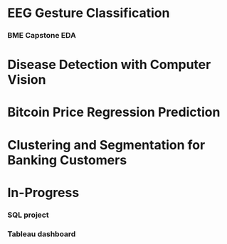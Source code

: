 # EEG Gesture Classification
### BME Capstone EDA


# Disease Detection with Computer Vision


# Bitcoin Price Regression Prediction


# Clustering and Segmentation for Banking Customers




# In-Progress
### SQL project
### Tableau dashboard

